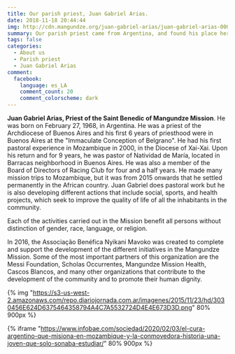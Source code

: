 ```yaml
---
title: Our parish priest, Juan Gabriel Arias.
date: 2018-11-18 20:44:44
img: http://cdn.mangundze.org/juan-gabriel-arias/juan-gabriel-arias-0001.jpg
summary: Our parish priest came from Argentina, and found his place here in Mangundze, Mozambique.
tags: false
categories:
  - About us
  - Parish priest
  - Juan Gabriel Arias
comment:
  facebook:
    language: es_LA
    comment_count: 20
    comment_colorscheme: dark
---
```


**Juan Gabriel Arias, Priest of the Saint Benedic of Mangundze Mission**.
He was born on February 27, 1968, in Argentina. He was a priest of the Archdiocese of Buenos Aires and his first 6 years of priesthood were in Buenos Aires at the "Immaculate Conception of Belgrano". He had his first pastoral experience in Mozambique in 2000, in the Diocese of Xai-Xai. Upon his return and for 9 years, he was pastor of Natividad de María, located in Barracas neighborhood in Buenos Aires. He was also a member of the Board of Directors of Racing Club for four and a half years. He made many mission trips to Mozambique, but it was from 2015 onwards that he settled permanently in the African country. 
Juan Gabriel does pastoral work but he is also developing different actions that include social, sports, and health projects, which seek to improve the quality of life of all the inhabitants in the community. 

Each of the activities carried out in the Mission benefit all persons without distinction of gender, race, language, or religion. 

In 2016, the Associação Benéfica Nyikani Mavoko was created to complete and support the development of the different initiatives in the Mangundze Mission. Some of the most important partners of this organization are the Messi Foundation, Scholas Occurrentes, Mangundze Mission Health, Cascos Blancos, and many other organizations that contribute to the development of the community and to promote their human dignity.

{% img "https://s3-us-west-2.amazonaws.com/repo.diariojornada.com.ar/imagenes/2015/11/23/hd/3030456E624D6375464358794A4C7A5532724D4E4E673D3D.png"  80% 900px %}

{% iframe "https://www.infobae.com/sociedad/2020/02/03/el-cura-argentino-que-misiona-en-mozambique-y-la-conmovedora-historia-una-joven-que-solo-sonaba-estudiar/" 80% 900px %}